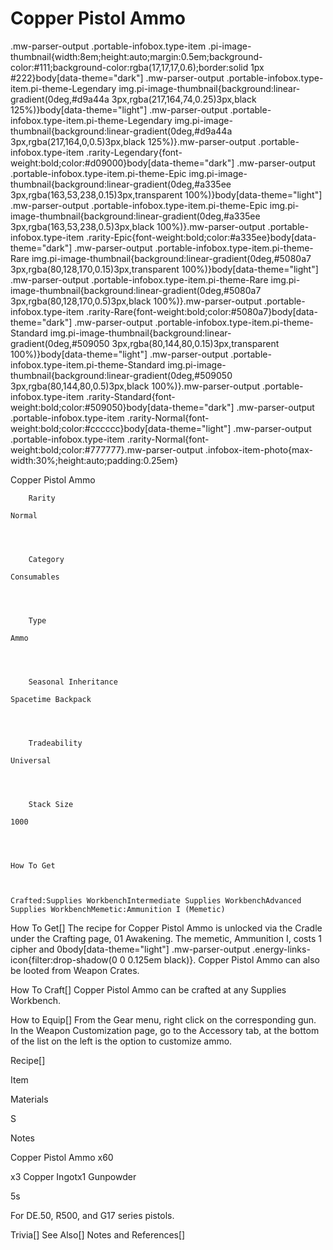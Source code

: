 # Copper Pistol Ammo

.mw-parser-output .portable-infobox.type-item .pi-image-thumbnail{width:8em;height:auto;margin:0.5em;background-color:#111;background-color:rgba(17,17,17,0.6);border:solid 1px #222}body[data-theme="dark"] .mw-parser-output .portable-infobox.type-item.pi-theme-Legendary img.pi-image-thumbnail{background:linear-gradient(0deg,#d9a44a 3px,rgba(217,164,74,0.25)3px,black 125%)}body[data-theme="light"] .mw-parser-output .portable-infobox.type-item.pi-theme-Legendary img.pi-image-thumbnail{background:linear-gradient(0deg,#d9a44a 3px,rgba(217,164,0,0.5)3px,black 125%)}.mw-parser-output .portable-infobox.type-item .rarity-Legendary{font-weight:bold;color:#d09000}body[data-theme="dark"] .mw-parser-output .portable-infobox.type-item.pi-theme-Epic img.pi-image-thumbnail{background:linear-gradient(0deg,#a335ee 3px,rgba(163,53,238,0.15)3px,transparent 100%)}body[data-theme="light"] .mw-parser-output .portable-infobox.type-item.pi-theme-Epic img.pi-image-thumbnail{background:linear-gradient(0deg,#a335ee 3px,rgba(163,53,238,0.5)3px,black 100%)}.mw-parser-output .portable-infobox.type-item .rarity-Epic{font-weight:bold;color:#a335ee}body[data-theme="dark"] .mw-parser-output .portable-infobox.type-item.pi-theme-Rare img.pi-image-thumbnail{background:linear-gradient(0deg,#5080a7 3px,rgba(80,128,170,0.15)3px,transparent 100%)}body[data-theme="light"] .mw-parser-output .portable-infobox.type-item.pi-theme-Rare img.pi-image-thumbnail{background:linear-gradient(0deg,#5080a7 3px,rgba(80,128,170,0.5)3px,black 100%)}.mw-parser-output .portable-infobox.type-item .rarity-Rare{font-weight:bold;color:#5080a7}body[data-theme="dark"] .mw-parser-output .portable-infobox.type-item.pi-theme-Standard img.pi-image-thumbnail{background:linear-gradient(0deg,#509050 3px,rgba(80,144,80,0.15)3px,transparent 100%)}body[data-theme="light"] .mw-parser-output .portable-infobox.type-item.pi-theme-Standard img.pi-image-thumbnail{background:linear-gradient(0deg,#509050 3px,rgba(80,144,80,0.5)3px,black 100%)}.mw-parser-output .portable-infobox.type-item .rarity-Standard{font-weight:bold;color:#509050}body[data-theme="dark"] .mw-parser-output .portable-infobox.type-item .rarity-Normal{font-weight:bold;color:#cccccc}body[data-theme="light"] .mw-parser-output .portable-infobox.type-item .rarity-Normal{font-weight:bold;color:#777777}.mw-parser-output .infobox-item-photo{max-width:30%;height:auto;padding:0.25em}

Copper Pistol Ammo


	
		
		
	
	


	

	
		Rarity
	
	Normal



	
		Category
	
	Consumables



	
		Type
	
	Ammo



	
		Seasonal Inheritance
	
	Spacetime Backpack



	
		Tradeability
	
	Universal



	
		Stack Size
	
	1000




	How To Get


	
	Crafted:Supplies WorkbenchIntermediate Supplies WorkbenchAdvanced Supplies WorkbenchMemetic:Ammunition I (Memetic)






How To Get[]
The recipe for Copper Pistol Ammo is unlocked via the Cradle under the Crafting page, 01 Awakening. The memetic, Ammunition I, costs 1 cipher and  0body[data-theme="light"] .mw-parser-output .energy-links-icon{filter:drop-shadow(0 0 0.125em black)}.
Copper Pistol Ammo can also be looted from Weapon Crates.

How To Craft[]
Copper Pistol Ammo can be crafted at any Supplies Workbench.

How to Equip[]
From the Gear menu, right click on the corresponding gun. In the Weapon Customization page, go to the Accessory tab, at the bottom of the list on the left is the option to customize ammo.

Recipe[]


Item

Materials

S

Notes


Copper Pistol Ammo x60

x3 Copper Ingotx1 Gunpowder

5s

For DE.50, R500, and G17 series pistols.

Trivia[]
See Also[]
Notes and References[]
